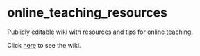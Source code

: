 # online_teaching_resources
Publicly editable wiki with resources and tips for online teaching.

Click [here](https://github.com/neural-reckoning/online_teaching_resources/wiki) to see the wiki.
